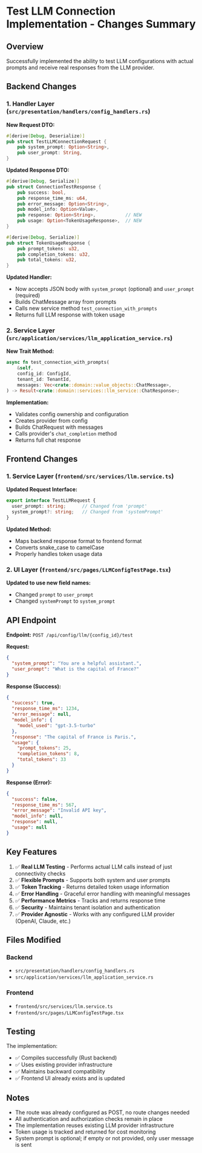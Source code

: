 # Test LLM Connection Implementation - Changes Summary

## Overview
Successfully implemented the ability to test LLM configurations with actual prompts and receive real responses from the LLM provider.

## Backend Changes

### 1. Handler Layer (`src/presentation/handlers/config_handlers.rs`)

**New Request DTO:**
```rust
#[derive(Debug, Deserialize)]
pub struct TestLLMConnectionRequest {
    pub system_prompt: Option<String>,
    pub user_prompt: String,
}
```

**Updated Response DTO:**
```rust
#[derive(Debug, Serialize)]
pub struct ConnectionTestResponse {
    pub success: bool,
    pub response_time_ms: u64,
    pub error_message: Option<String>,
    pub model_info: Option<Value>,
    pub response: Option<String>,           // NEW
    pub usage: Option<TokenUsageResponse>,  // NEW
}

#[derive(Debug, Serialize)]
pub struct TokenUsageResponse {
    pub prompt_tokens: u32,
    pub completion_tokens: u32,
    pub total_tokens: u32,
}
```

**Updated Handler:**
- Now accepts JSON body with `system_prompt` (optional) and `user_prompt` (required)
- Builds ChatMessage array from prompts
- Calls new service method `test_connection_with_prompts`
- Returns full LLM response with token usage

### 2. Service Layer (`src/application/services/llm_application_service.rs`)

**New Trait Method:**
```rust
async fn test_connection_with_prompts(
    &self,
    config_id: ConfigId,
    tenant_id: TenantId,
    messages: Vec<crate::domain::value_objects::ChatMessage>,
) -> Result<crate::domain::services::llm_service::ChatResponse>;
```

**Implementation:**
- Validates config ownership and configuration
- Creates provider from config
- Builds ChatRequest with messages
- Calls provider's `chat_completion` method
- Returns full chat response

## Frontend Changes

### 1. Service Layer (`frontend/src/services/llm.service.ts`)

**Updated Request Interface:**
```typescript
export interface TestLLMRequest {
  user_prompt: string;      // Changed from 'prompt'
  system_prompt?: string;   // Changed from 'systemPrompt'
}
```

**Updated Method:**
- Maps backend response format to frontend format
- Converts snake_case to camelCase
- Properly handles token usage data

### 2. UI Layer (`frontend/src/pages/LLMConfigTestPage.tsx`)

**Updated to use new field names:**
- Changed `prompt` to `user_prompt`
- Changed `systemPrompt` to `system_prompt`

## API Endpoint

**Endpoint:** `POST /api/config/llm/{config_id}/test`

**Request:**
```json
{
  "system_prompt": "You are a helpful assistant.",
  "user_prompt": "What is the capital of France?"
}
```

**Response (Success):**
```json
{
  "success": true,
  "response_time_ms": 1234,
  "error_message": null,
  "model_info": {
    "model_used": "gpt-3.5-turbo"
  },
  "response": "The capital of France is Paris.",
  "usage": {
    "prompt_tokens": 25,
    "completion_tokens": 8,
    "total_tokens": 33
  }
}
```

**Response (Error):**
```json
{
  "success": false,
  "response_time_ms": 567,
  "error_message": "Invalid API key",
  "model_info": null,
  "response": null,
  "usage": null
}
```

## Key Features

1. ✅ **Real LLM Testing** - Performs actual LLM calls instead of just connectivity checks
2. ✅ **Flexible Prompts** - Supports both system and user prompts
3. ✅ **Token Tracking** - Returns detailed token usage information
4. ✅ **Error Handling** - Graceful error handling with meaningful messages
5. ✅ **Performance Metrics** - Tracks and returns response time
6. ✅ **Security** - Maintains tenant isolation and authentication
7. ✅ **Provider Agnostic** - Works with any configured LLM provider (OpenAI, Claude, etc.)

## Files Modified

### Backend
- `src/presentation/handlers/config_handlers.rs`
- `src/application/services/llm_application_service.rs`

### Frontend
- `frontend/src/services/llm.service.ts`
- `frontend/src/pages/LLMConfigTestPage.tsx`

## Testing

The implementation:
- ✅ Compiles successfully (Rust backend)
- ✅ Uses existing provider infrastructure
- ✅ Maintains backward compatibility
- ✅ Frontend UI already exists and is updated

## Notes

- The route was already configured as POST, no route changes needed
- All authentication and authorization checks remain in place
- The implementation reuses existing LLM provider infrastructure
- Token usage is tracked and returned for cost monitoring
- System prompt is optional; if empty or not provided, only user message is sent
